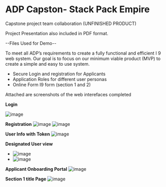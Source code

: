 # ADP Capston- Stack Pack Empire
Capstone project team collaboration (UNFINISHED PRODUCT)

Project Presentation also included in PDF format.

--Files Used for Demo--

To meet all ADP’s requirements to
create a fully functional and efficient I 9
web system. Our goal is to focus on our
minimum viable product (MVP) to create
a simple and easy to use system.

- Secure Login and registration for Applicants
- Application Roles for different user personas
- Online Form I9 form (section 1 and 2)



Attached are screenshots of the web interefaces completed

**Login**

![image](https://user-images.githubusercontent.com/114959173/219158730-f9192e73-9791-4f17-8f3c-9e1dc166bf95.png)

**Registration**
![image](https://user-images.githubusercontent.com/114959173/219164988-5b5e029b-40b5-4e8d-8137-fe0c161d6005.png)
![image](https://user-images.githubusercontent.com/114959173/219166068-ec076fa0-2034-414f-a863-dc6d1153dcef.png)

**User Info with Token**
![image](https://user-images.githubusercontent.com/114959173/219161177-a97146ae-f7ba-44bf-b706-4ce23affd55a.png)

**Designated User view**
- ![image](https://user-images.githubusercontent.com/114959173/219163126-ab564fef-0467-42e7-95c8-ece95d3862e1.png)
- ![image](https://user-images.githubusercontent.com/114959173/219162041-061aee52-fd2f-4a03-9545-0d5604326e21.png)

**Applicant Onboarding Portal**
![image](https://user-images.githubusercontent.com/114959173/219164240-ecfe3353-1582-4a7b-b5ac-bb8353f79c5f.png)

**Section 1 title Page** 
![image](https://user-images.githubusercontent.com/114959173/219168768-6b84c2c0-71f5-445b-86bf-0cfcbc1b0c76.png)


